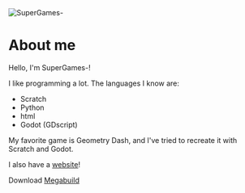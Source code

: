 <img src="https://raw.githubusercontent.com/SuperGames-D/supergames/index/SG-logo2.png" alt="SuperGames-" title="Logo">

# About me

Hello, I'm SuperGames-!

I like programming a lot. The languages I know are:

- Scratch
- Python
- html
- Godot (GDscript)

My favorite game is Geometry Dash, and I've tried to recreate it with Scratch and Godot.

I also have a [website](https://supergames-d.github.io/supergames)!

Download [Megabuild](https://supergames-d.github.io/megabuild/download.html)













